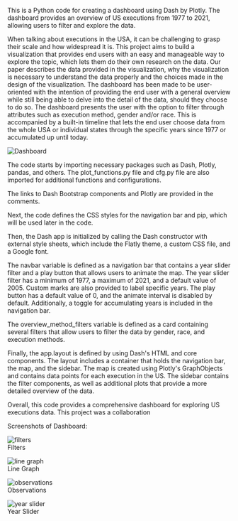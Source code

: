 This is a Python code for creating a dashboard using Dash by Plotly. The dashboard provides an overview of US executions from 1977 to 2021, allowing users to filter and explore the data.

When talking about executions in the USA, it can be challenging to grasp their scale and how widespread it is. This project aims to build a visualization that provides end users with an easy and manageable way to explore the topic, which lets them do their own research on the data. Our paper describes the data provided in the visualization, why the visualization is necessary to understand the data properly
and the choices made in the design of the visualization. The dashboard has been made to be user-oriented with the intention of providing the end user with a general overview while still being able to delve into the detail of the data, should they choose to do so. The dashboard presents the user with the option to filter through attributes such as execution method, gender and/or race. This is accompanied by a built-in timeline that lets the end user choose data from the whole USA or individual states through the specific years since 1977 or accumulated up until today.

![Dashboard](https://user-images.githubusercontent.com/64041341/234227539-0c85cfbd-e25c-4117-b92e-2a68ead98fed.PNG)


The code starts by importing necessary packages such as Dash, Plotly, pandas, and others. The plot_functions.py file and cfg.py file are also imported for additional functions and configurations.

The links to Dash Bootstrap components and Plotly are provided in the comments.

Next, the code defines the CSS styles for the navigation bar and pip, which will be used later in the code.

Then, the Dash app is initialized by calling the Dash constructor with external style sheets, which include the Flatly theme, a custom CSS file, and a Google font.

The navbar variable is defined as a navigation bar that contains a year slider filter and a play button that allows users to animate the map. The year slider filter has a minimum of 1977, a maximum of 2021, and a default value of 2005. Custom marks are also provided to label specific years. The play button has a default value of 0, and the animate interval is disabled by default. Additionally, a toggle for accumulating years is included in the navigation bar.

The overview_method_filters variable is defined as a card containing several filters that allow users to filter the data by gender, race, and execution methods.

Finally, the app.layout is defined by using Dash's HTML and core components. The layout includes a container that holds the navigation bar, the map, and the sidebar. The map is created using Plotly's GraphObjects and contains data points for each execution in the US. The sidebar contains the filter components, as well as additional plots that provide a more detailed overview of the data.

Overall, this code provides a comprehensive dashboard for exploring US executions data.
This project was a collaboration

Screenshots of Dashboard:

![filters](https://user-images.githubusercontent.com/64041341/234227655-3078a7d6-f5ef-4095-976b-7276ea7d8782.PNG) <br />
Filters


![line graph](https://user-images.githubusercontent.com/64041341/234227658-6f12f878-e35a-4e36-924a-ab85c5be6676.PNG) <br />
Line Graph


![observations](https://user-images.githubusercontent.com/64041341/234227661-e3853968-33ec-4512-a227-20de7527b65b.PNG) <br />
Observations

![year slider](https://user-images.githubusercontent.com/64041341/234227665-4651c43f-be44-4e50-85c7-7fc621815716.PNG) <br />
Year Slider
